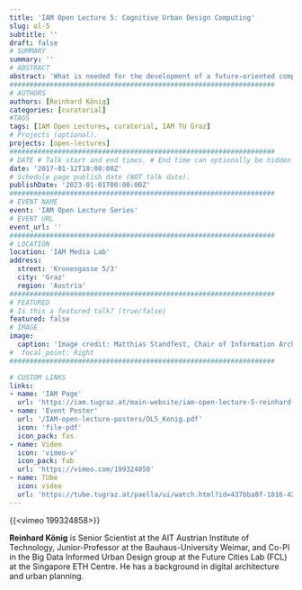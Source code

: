 ```yaml
---
title: 'IAM Open Lecture 5: Cognitive Urban Design Computing'
slug: ol-5
subtitle: ''
draft: false
# SUMMARY
summary: ''
# ABSTRACT 
abstract: 'What is needed for the development of a future-oriented computational design support is a productive combination of the excellence of human cognition, with the power of modern computing technology. We call this approach “cognitive design computing”. The computational part aims to mimic the way a designer’s brain works, through combining state-of-the-art optimization and machine learning approaches with available simulation methods. The cognition part respects the complex nature of design problems by the provision of models for human-computation interaction. Therefore, distributing the design problem between computer and designer.'
##################################################################
# AUTHORS 
authors: [Reinhard König]
categories: [curatorial]
#TAGS
tags: [IAM Open Lectures, curatorial, IAM TU Graz]
# Projects (optional).
projects: [open-lectures]
##################################################################
# DATE # Talk start and end times. # End time can optionally be hidden by prefixing the line with `#`.
date: '2017-01-12T18:00:00Z'
# Schedule page publish date (NOT talk date).
publishDate: '2023-01-01T00:00:00Z'
##################################################################
# EVENT NAME 
event: 'IAM Open Lecture Series'
# EVENT URL 
event_url: ''
##################################################################
# LOCATION 
location: 'IAM Media Lab'
address:
  street: 'Kronesgasse 5/3'
  city: 'Graz'
  region: 'Austria'
##################################################################
# FEATURED
# Is this a featured talk? (true/false)
featured: false
# IMAGE 
image:
  caption: 'Image credit: Matthias Standfest, Chair of Information Architecture ETHz'
#  focal_point: Right
##################################################################

# CUSTOM LINKS 
links:
- name: 'IAM Page'
  url: 'https://iam.tugraz.at/main-website/iam-open-lecture-5-reinhard-koenig-cognitive-urban-design-computing/'
- name: 'Event Poster'
  url: '/IAM-open-lecture-posters/OL5_Konig.pdf'
  icon: 'file-pdf'
  icon_pack: fas
- name: Video
  icon: 'vimeo-v'
  icon_pack: fab
  url: 'https://vimeo.com/199324858'
- name: TUbe
  icon: video
  url: 'https://tube.tugraz.at/paella/ui/watch.html?id=437bba8f-1816-42d8-91b0-4c127fcf1232'
---
```


{{<vimeo 199324858>}}

**Reinhard König** is Senior Scientist at the AIT Austrian Institute of Technology, Junior-Professor at the Bauhaus-University Weimar, and Co-PI in the Big Data Informed Urban Design group at the Future Cities Lab (FCL) at the Singapore ETH Centre. He has a background in digital architecture and urban planning.

<!--
IAM Open Lecture #5  
Reinhard König „Cognitive Urban Design Computing“  
18:30 Thursday 12 Jan 2017  
IAM Media Lab, Kronesgasse 5/3


Original post: https://iam.tugraz.at/2016/12/iam-open-lecture-5-reinhard-koenig/
Event poster https://iam.tugraz.at/wp-content/uploads/2016/12/ol5_RKonig.pdf
-->